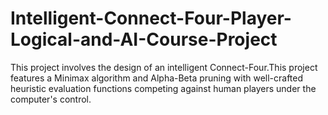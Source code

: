 # Intelligent-Connect-Four-Player-Logical-and-AI-Course-Project
This project involves the design of an intelligent Connect-Four.This project features a Minimax algorithm and Alpha-Beta pruning with well-crafted heuristic evaluation functions competing against human players under the computer's control. 
